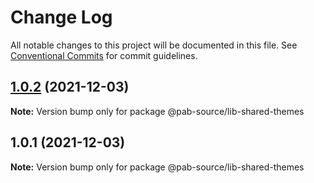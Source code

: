 # Change Log

All notable changes to this project will be documented in this file.
See [Conventional Commits](https://conventionalcommits.org) for commit guidelines.

## [1.0.2](https://github.com/Pab-Source/monorepo-web-mobile-rn/compare/@pab-source/lib-shared-themes@1.0.1...@pab-source/lib-shared-themes@1.0.2) (2021-12-03)

**Note:** Version bump only for package @pab-source/lib-shared-themes





## 1.0.1 (2021-12-03)

**Note:** Version bump only for package @pab-source/lib-shared-themes
